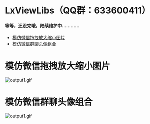 # LxViewLibs（QQ群：633600411）

#### 等等，还没完哦，陆续维护中............



* [模仿微信拖拽放大缩小图片](#模仿微信拖拽放大缩小图片)
* [模仿微信群聊头像组合](#模仿微信群聊头像组合)

# 模仿微信拖拽放大缩小图片
![output1.gif](https://upload-images.jianshu.io/upload_images/4906229-d2d7c1290207cd11.gif?imageMogr2/auto-orient/strip)

# 模仿微信群聊头像组合
![output1.gif](https://upload-images.jianshu.io/upload_images/4906229-d058571b953b7ea8.gif?imageMogr2/auto-orient/strip)






